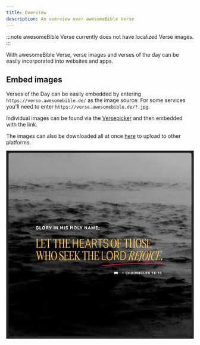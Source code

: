 ```yaml
---
title: Overview
description: An overview over awesomeBible Verse
---
```

:::note
awesomeBible Verse currently does not have localized Verse images.
:::

With awesomeBible Verse, verse images and verses of the day can be easily incorporated into websites and apps.

## Embed images

Verses of the Day can be easily embedded by entering `https://verse.awesomebible.de/` as the image source.
For some services you'll need to enter `https://verse.awesomebible.de/?.jpg`.

Individual images can be found via the [Versepicker](https://versepicker.awesomebible.de/) and then embedded with the link.

The images can also be downloaded all at once [here](/en/verse/versbilder/) to upload to other platforms.

![awesomeBible Verse Vorschau](../../../../assets/verse_preview_en.png)